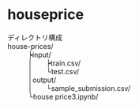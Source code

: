 # houseprice  
ディレクトリ構成  
house-prices/  
&emsp;&emsp;&emsp;┝input/  
&emsp;&emsp;&emsp;│&emsp;&emsp;┝train.csv/  
&emsp;&emsp;&emsp;│&emsp;&emsp;└test.csv/  
&emsp;&emsp;&emsp;│output/  
&emsp;&emsp;&emsp;│&emsp;&emsp;└sample_submission.csv/  
&emsp;&emsp;&emsp;└house price3.ipynb/  
       
